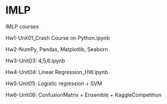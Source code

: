 # IMLP
IMLP courses

Hw1-Unit01_Crash Course on Python.ipynb 

Hw2-NumPy, Pandas, Matplotlib, Seaborn

Hw3-Unit03: 4,5,6.ipynb 

Hw4-Unit04: Linear Regression_HW.ipynb 

Hw5-Unit05: Logistic regression + SVM

Hw6-Unit06: ConfusionMatrix + Ensemble + KaggleCompetition
